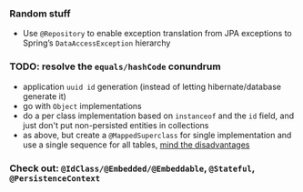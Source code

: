 ### Random stuff
- Use `@Repository` to enable exception translation from JPA exceptions to Spring’s `DataAccessException` hierarchy

### TODO: resolve the `equals/hashCode` conundrum
- application `uuid id` generation (instead of letting hibernate/database generate it)
- go with `Object` implementations
- do a per class implementation based on `instanceof` and the `id` field, and just don't put non-persisted entities in collections
- as above, but create a `@MappedSuperclass` for single implementation and use a single sequence for all tables, [mind the disadvantages](https://stackoverflow.com/questions/1536479/asking-for-opinions-one-sequence-for-all-tables) 


### Check out: `@IdClass/@Embedded/@Embeddable`, `@Stateful`, `@PersistenceContext`